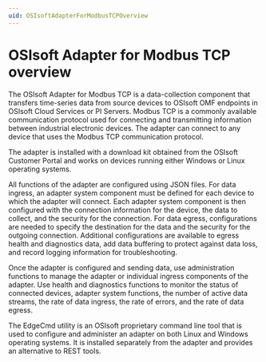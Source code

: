 ```yaml
---
uid: OSIsoftAdapterForModbusTCPOverview
---
```


# OSIsoft Adapter for Modbus TCP overview

The OSIsoft Adapter for Modbus TCP is a data-collection component that transfers time-series data from source devices to OSIsoft OMF endpoints in OSIsoft Cloud Services or PI Servers. Modbus TCP is a commonly available communication protocol used for connecting and transmitting information between industrial electronic devices. The adapter can connect to any device that uses the Modbus TCP communication protocol.

The adapter is installed with a download kit obtained from the OSIsoft Customer Portal and works on devices running either Windows or Linux operating systems. 

All functions of the adapter are configured using JSON files. For data ingress, an adapter system component must be defined for each device to which the adapter will connect. Each adapter system component is then configured with the connection information for the device, the data to collect, and the security for the connection. For data egress, configurations are needed to specify the destination for the data and the security for the outgoing connection. Additional configurations are available to egress health and diagnostics data, add data buffering to protect against data loss, and record logging information for troubleshooting. 

Once the adapter is configured and sending data, use administration functions to manage the adapter or individual ingress components of the adapter. Use health and diagnostics functions to monitor the status of connected devices, adapter system functions, the number of active data streams, the rate of data ingress, the rate of errors, and the rate of data egress.

The EdgeCmd utility is an OSIsoft proprietary command line tool that is used to configure and administer an adapter on both Linux and Windows operating systems. It is installed separately from the adapter and provides an alternative to REST tools.

